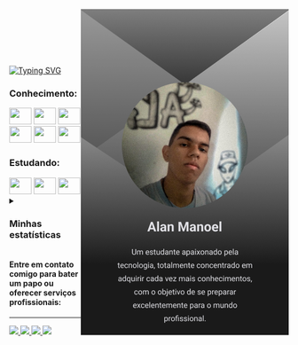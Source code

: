 <div >
  <img align='right' src='./images/AlanManoelIcon.png'>
  <br>
</div>

</br> </br> </br>
<p style="margin-top: 20px;">
  <a href="https://git.io/typing-svg">
    <img src="https://readme-typing-svg.herokuapp.com?font=apple+system&size=30&duration=4000&pause=1000&color=DBDBDB&repeat=false&lines=Ol%C3%A1%3F+Seja+bem+vindo!" alt="Typing SVG">
  </a>
</p>


### Conhecimento:
<div>
  <img src="https://cdn.jsdelivr.net/gh/devicons/devicon/icons/python/python-original.svg" height="30" width="40"/>
  <img src="https://cdn.jsdelivr.net/gh/devicons/devicon/icons/html5/html5-original.svg" height="30" width="40"/>
  <img src="https://cdn.jsdelivr.net/gh/devicons/devicon/icons/css3/css3-original.svg" height="30" width="40"/>
  <img src="https://cdn.jsdelivr.net/gh/devicons/devicon/icons/bootstrap/bootstrap-original.svg" height="30" width="40"/>
  <img src="https://cdn.jsdelivr.net/gh/devicons/devicon/icons/mysql/mysql-original.svg" height="30" width="40"/>        
  <img src="https://cdn.jsdelivr.net/gh/devicons/devicon/icons/figma/figma-original.svg" height="30" width="40"/>
</div>

### Estudando: 
<div>
  <img src="https://cdn.jsdelivr.net/gh/devicons/devicon/icons/javascript/javascript-original.svg" height="30" width="40"/>
  <img src="https://cdn.jsdelivr.net/gh/devicons/devicon/icons/react/react-original.svg" height="30" width="40"/>
  <img src="https://cdn.jsdelivr.net/gh/devicons/devicon/icons/nodejs/nodejs-original.svg" height="30" width="40"/>
</div>

<details> 
  <summary><h3>Minhas estatísticas</h1></summary>
    <img  width='40%'  src="https://github-readme-stats.vercel.app/api?username=AlanManoel&show_icons=true&bg_color=1A1A1A&title_color=fff&icon_color=fff&text_color=fff"/> 
    <img width='40%' src="https://github-readme-stats.vercel.app/api/top-langs/?username=anuraghazra&layout=donut&bg_color=1A1A1A&title_color=fff&icon_color=fff&text_color=fff">
</details>

#### Entre em contato comigo para bater um papo ou oferecer serviços profissionais:
<hr>
<div>
  <a href="https://www.instagram.com/alan.manoel517/">
    <img src="https://img.shields.io/badge/Instagram-373737?style=for-the-badge&logo=instagram&logoColor=white">
  </a>
  <a href="https://twitter.com/alanmanoel517">
    <img src="https://img.shields.io/badge/Twitter-373737?style=for-the-badge&logo=twitter&logoColor=white">
  </a>
  <a href="mailto:alanmanoel517@gmail.com">
    <img src="https://img.shields.io/badge/Gmail-373737?style=for-the-badge&logo=gmail&logoColor=white">
  </a>
  <a href="https://www.linkedin.com/in/alan-manoel/">
    <img src="https://img.shields.io/badge/LinkedIn-373737?style=for-the-badge&logo=linkedin&logoColor=white">
  </a>
  
</div>
